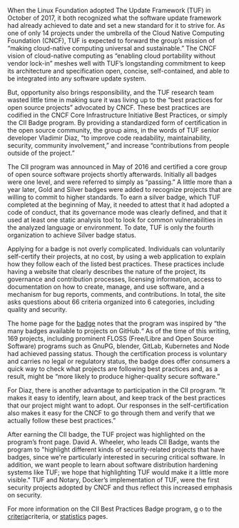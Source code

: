 When the Linux Foundation adopted The Update Framework (TUF) in October of 2017, it both recognized
what the software update framework had already achieved to date and set a new standard for it to strive for.
As one of only 14 projects under the umbrella of the Cloud Native Computing Foundation (CNCF), 
TUF is expected to forward the group’s mission of “making cloud-native computing universal and sustainable.”
The CNCF vision of cloud-native computing as “enabling cloud portability without vendor lock-in” 
meshes well with TUF’s longstanding commitment to keep its architecture and specification open, 
concise, self-contained, and able to be integrated into any software update system.
 
But, opportunity also brings responsibility, and the TUF research team wasted little time in
making sure it was living up to the “best practices for open source projects” advocated by CNCF.
These best practices are codified in the CNCF Core Infrastructure Initiative Best Practices,
or simply the CII Badge program. By providing a standardized form of certification in the 
open source community, the group aims, in the words of TUF senior developer Vladimir Diaz, 
“to improve code readability, maintainability, security, community involvement,” and 
increase “contributions from people outside of the project.”

The CII program was announced in May of 2016 and certified a core group of open 
source software projects shortly afterwards. Initially all badges were one level,
and were referred to simply as “passing.” A little more than a year later, Gold
and Silver badges were added to recognize projects that are willing to commit
to higher standards. To earn a silver badge, which TUF completed at the beginning
of May, it needed to attest that it had adopted a code of conduct, that its 
governance mode was clearly defined, and that it used at least one static analysis
tool to look for common vulnerabilities in the analyzed language or environment.
To date, TUF is only the fourth organization to achieve Silver badge status.

Applying for a badge is not overly complicated.  Individuals can voluntarily self-certify
their projects, at no cost, by using a web application to explain how they follow
each of the listed best practices. These practices include having a website 
that clearly describes the nature of the project, its governance and 
contribution processes, licensing information, access to documentation on how
to create, manage, and use software, and a mechanism for bug reports, comments,
and contributions. In total, the site asks questions about 66 criteria organized
into 6 categories, including quality and security. 

The home page for the [badge](https://bestpractices.coreinfrastructure.org/en)
notes that the program was inspired by “the many badges available to projects on
GitHub.“ As of the time of this writing, 169 projects, including prominent 
FLOSS (Free/Libre and Open Source Software) programs such as GnuPG, blender, 
GitLab, Kubernetes and Node had achieved passing status. Though the certification
process is voluntary and carries no legal or regulatory status, the badge does 
offer consumers a quick way to check what projects are following best practices
and, as a result, might be “more likely to produce higher-quality secure software.”

For Diaz, there is another advantage to participation in the CII program. 
“It makes it easy to identify, learn about, and keep track of the best practices
that our project might want to adopt.  Our responses in the self-certification also
makes it easy for the CNCF to go through them and verify that we actually follow
these best practices.”

After earning the CII badge, the TUF project was highlighted on the program’s front
page. David A. Wheeler, who leads CII Badge, wants the program to "highlight
different kinds of security-related projects that have badges, since we're particularly 
interested in securing critical software. In addition, we want people to learn about
software distribution hardening systems like TUF; we hope that highlighting TUF would
make it a little more visible." TUF and Notary, Docker’s implementation of TUF, were
the first security projects adopted by CNCF and thus reflect this increased emphasis
on security.

For more information on the CII Best Practices Badge program, g
o to the [criteria](https://github.com/coreinfrastructure/best-practices-badge/blob/master/doc/criteria.md)criteria,
or [statistics](https://bestpractices.coreinfrastructure.org/en/criteria) pages.

